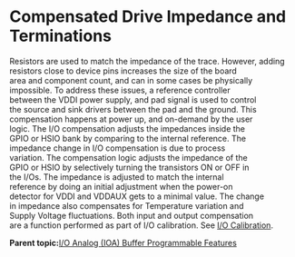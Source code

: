 # Compensated Drive Impedance and Terminations

Resistors are used to match the impedance of the trace. However, adding<br /> resistors close to device pins increases the size of the board<br /> area and component count, and can in some cases be physically<br /> impossible. To address these issues, a reference controller<br /> between the VDDI power supply, and pad signal is used to control<br /> the source and sink drivers between the pad and the ground. This<br /> compensation happens at power up, and on-demand by the user<br /> logic. The I/O compensation adjusts the impedances inside the<br /> GPIO or HSIO bank by comparing to the internal reference. The<br /> impedance change in I/O compensation is due to process<br /> variation. The compensation logic adjusts the impedance of the<br /> GPIO or HSIO by selectively turning the transistors ON or OFF in<br /> the I/Os. The impedance is adjusted to match the internal<br /> reference by doing an initial adjustment when the power-on<br /> detector for VDDI and VDDAUX gets to a minimal value. The change<br /> in impedance also compensates for Temperature variation and<br /> Supply Voltage fluctuations. Both input and output compensation<br /> are a function performed as part of I/O calibration. See [I/O Calibration](GUID-5AC33B85-4433-4E4D-9100-BB7AD00E5685.md#GUID-4E03B839-E438-40D4-AE0D-BF8BDAC2A347).

**Parent topic:**[I/O Analog \(IOA\) Buffer Programmable Features](GUID-CC29CF66-77AD-471C-8A06-94A7337826B5.md)

